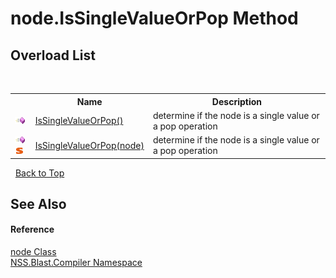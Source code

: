 # node.IsSingleValueOrPop Method 
 


## Overload List
&nbsp;<table><tr><th></th><th>Name</th><th>Description</th></tr><tr><td>![Public method](media/pubmethod.gif "Public method")</td><td><a href="a69c2de7-f6ac-57d6-c58e-bb2900105ae3.md">IsSingleValueOrPop()</a></td><td>
determine if the node is a single value or a pop operation</td></tr><tr><td>![Public method](media/pubmethod.gif "Public method")![Static member](media/static.gif "Static member")</td><td><a href="fc3f75a8-cfeb-5437-deda-77794940f2bb.md">IsSingleValueOrPop(node)</a></td><td>
determine if the node is a single value or a pop operation</td></tr></table>&nbsp;
<a href="#node.issinglevalueorpop-method">Back to Top</a>

## See Also


#### Reference
<a href="7dc9b7e9-64ad-f224-ae1a-4e6639739f56.md">node Class</a><br /><a href="26a25caa-f50b-92ad-f15c-dbb9db1493ae.md">NSS.Blast.Compiler Namespace</a><br />